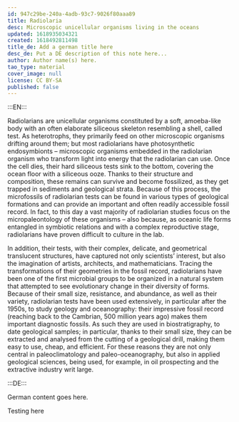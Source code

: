```yaml
---
id: 947c29be-240a-4adb-93c7-9026f80aaa89
title: Radiolaria
desc: Microscopic unicellular organisms living in the oceans
updated: 1618935034321
created: 1618492811498
title_de: Add a german title here
desc_de: Put a DE description of this note here...
author: Author name(s) here.
tao_type: material
cover_image: null
license: CC BY-SA
published: false
---
```


:::EN:::

Radiolarians are unicellular organisms constituted by a soft, amoeba-like body with an often elaborate siliceous skeleton resembling a shell, called test. As heterotrophs, they primarily feed on other microscopic organisms drifting around them; but most radiolarians have photosynthetic endosymbionts – microscopic organisms embedded in the radiolarian organism who transform light into energy that the radiolarian can use. Once the cell dies, their hard siliceous tests sink to the bottom, covering the ocean floor with a siliceous ooze. Thanks to their structure and composition, these remains can survive and become fossilized, as they get trapped in sediments and geological strata. Because of this process, the microfossils of radiolarian tests can be found in various types of geological formations and can provide an important and often readily accessible fossil record. In fact, to this day a vast majority of radiolarian studies focus on the micropaleontology of these organisms – also because, as oceanic life forms entangled in symbiotic relations and with a complex reproductive stage, radiolarians have proven difficult to culture in the lab. 

In addition, their tests, with their complex, delicate, and geometrical translucent structures, have captured not only scientists’ interest, but also the imagination of artists, architects, and mathematicians. Tracing the transformations of their geometries in the fossil record, radiolarians have been one of the first microbial groups to be organized in a natural system that attempted to see evolutionary change in their diversity of forms. Because of their small size, resistance, and abundance, as well as their variety, radiolarian tests have been used extensively, in particular after the 1950s, to study geology and oceanography: their impressive fossil record (reaching back to the Cambrian, 500 million years ago) makes them important diagnostic fossils. As such they are used in biostratigraphy, to date geological samples; in particular, thanks to their small size, they can be extracted and analysed from the cutting of a geological drill, making them easy to use, cheap, and efficient. For these reasons they are not only central in paleoclimatology and paleo-oceanography, but also in applied geological sciences, being used, for example, in oil prospecting and the extractive industry writ large.


:::DE:::

German content goes here.

Testing here
